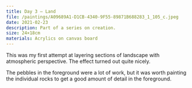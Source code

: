 ```yaml
---
title: Day 3 – Land
file: /paintings/A09689A1-D1CB-4340-9F55-89871B688283_1_105_c.jpeg
date: 2021-02-23
description: Part of a series on creation.
size: 24×18cm
materials: Acrylics on canvas board
---
```


This was my first attempt at layering sections of landscape with atmospheric perspective. The effect turned out quite nicely.

The pebbles in the foreground were a lot of work, but it was worth painting the individual rocks to get a good amount of detail in the foreground.